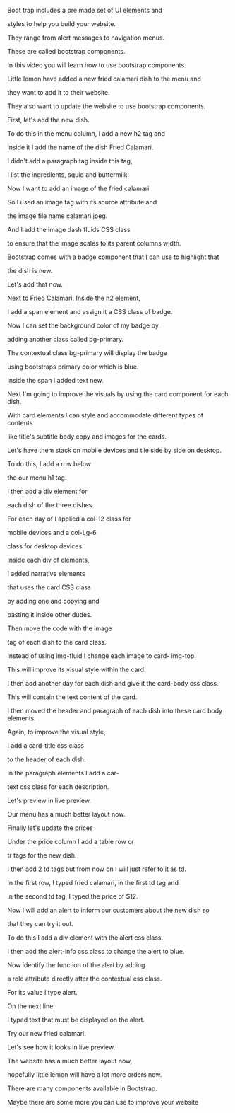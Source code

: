 Boot trap includes a pre made set of UI elements and 

styles to help you build your website. 

They range from alert messages to navigation menus. 

These are called bootstrap components. 

In this video you will learn how to use bootstrap components. 

Little lemon have added a new fried calamari dish to the menu and 

they want to add it to their website. 

They also want to update the website to use bootstrap components. 

First, let's add the new dish. 

To do this in the menu column, I add a new h2 tag and 

inside it I add the name of the dish Fried Calamari. 

I didn't add a paragraph tag inside this tag, 

I list the ingredients, squid and buttermilk. 

Now I want to add an image of the fried calamari. 

So I used an image tag with its source attribute and 

the image file name calamari.jpeg. 

And I add the image dash fluids CSS class 

to ensure that the image scales to its parent columns width. 

Bootstrap comes with a badge component that I can use to highlight that 

the dish is new. 

Let's add that now. 

Next to Fried Calamari, Inside the h2 element, 

I add a span element and assign it a CSS class of badge.


Now I can set the background color of my badge by 

adding another class called bg-primary. 

The contextual class bg-primary will display the badge 

using bootstraps primary color which is blue. 

Inside the span I added text new. 

Next I'm going to improve the visuals by using the card component for each dish. 

With card elements I can style and accommodate different types of contents 

like title's subtitle body copy and images for the cards. 

Let's have them stack on mobile devices and tile side by side on desktop.


To do this, I add a row below 

the our menu h1 tag.


I then add a div element for 

each dish of the three dishes.


For each day of I applied a col-12 class for 

mobile devices and a col-Lg-6 

class for desktop devices. 

Inside each div of elements, 

I added narrative elements 

that uses the card CSS class 

by adding one and copying and 

pasting it inside other dudes.


Then move the code with the image 

tag of each dish to the card class.


Instead of using img-fluid I change each image to card- img-top.


This will improve its visual style within the card. 

I then add another day for each dish and give it the card-body css class.


This will contain the text content of the card. 

I then moved the header and paragraph of each dish into these card body elements.


Again, to improve the visual style, 

I add a card-title css class 

to the header of each dish.


In the paragraph elements I add a car- 

text css class for each description.


Let's preview in live preview.


Our menu has a much better layout now. 

Finally let's update the prices


Under the price column I add a table row or 

tr tags for the new dish.

I then add 2 td tags but from now on I will just refer to it as td. 

In the first row, I typed fried calamari, in the first td tag and 

in the second td tag, I typed the price of $12.


Now I will add an alert to inform our customers about the new dish so 

that they can try it out. 

To do this I add a div element with the alert css class.


I then add the alert-info css class to change the alert to blue. 

Now identify the function of the alert by adding 

a role attribute directly after the contextual css class. 

For its value I type alert. 

On the next line. 

I typed text that must be displayed on the alert. 

Try our new fried calamari.


Let's see how it looks in live preview. 

The website has a much better layout now, 

hopefully little lemon will have a lot more orders now. 

There are many components available in Bootstrap. 

Maybe there are some more you can use to improve your website